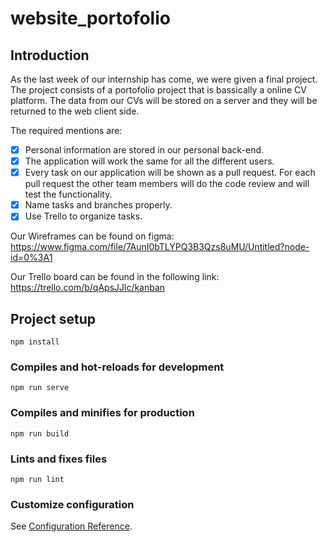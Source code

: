 # website_portofolio

## Introduction

As the last week of our internship has come, we were given a final project. The project consists of a portofolio project that is bassically a online CV platform.
The data from our CVs will be stored on a server and they will be returned to the web client side.



The required mentions are:
- [x] Personal information are stored in our personal back-end.
- [x] The application will work the same for all the different users.
- [x] Every task on our application will be shown as a pull request. For each pull request the other team members will do the code review and will test the functionality.
- [x] Name tasks and branches properly.
- [x] Use Trello to organize tasks.

Our Wireframes can be found on figma: https://www.figma.com/file/7AunI0bTLYPQ3B3Qzs8uMU/Untitled?node-id=0%3A1

Our Trello board can be found in the following link: https://trello.com/b/qApsJJlc/kanban

## Project setup
```
npm install
```

### Compiles and hot-reloads for development
```
npm run serve
```

### Compiles and minifies for production
```
npm run build
```

### Lints and fixes files
```
npm run lint
```

### Customize configuration
See [Configuration Reference](https://cli.vuejs.org/config/).
